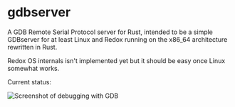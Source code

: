 # gdbserver

A GDB Remote Serial Protocol server for Rust, intended to be a simple
GDBserver for at least Linux and Redox running on the x86_64
architecture rewritten in Rust.

Redox OS internals isn't implemented yet but it should be easy once
Linux somewhat works.

Current status:

![Screenshot of debugging with GDB](https://i.imgur.com/Xuke1du.png)

